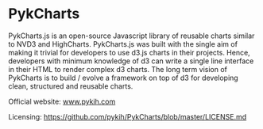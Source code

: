 # PykCharts

PykCharts.js is an open-source Javascript library of reusable charts similar to NVD3 and HighCharts. PykCharts.js was built with the single aim of making it trivial for developers to use d3.js charts in their projects. Hence, developers with minimum knowledge of d3 can write a single line interface in their HTML to render complex d3 charts. The long term vision of PykCharts is to build / evolve a framework on top of d3 for developing clean, structured and reusable charts.

Official website: www.pykih.com

Licensing: https://github.com/pykih/PykCharts/blob/master/LICENSE.md
